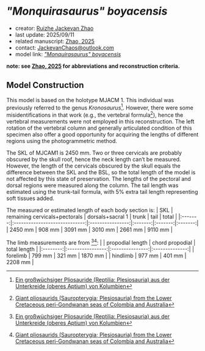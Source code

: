 # *"Monquirasaurus" boyacensis*

- creator: [Ruizhe Jackevan Zhao](https://orcid.org/0009-0001-4869-3008) 
- last update: 2025/09/11
- related manuscript: [Zhao, 2025](https://doi.org/10.1101/2024.02.15.578844)
- contact: JackevanChaos@outlook.com
- model link: [*"Monquirasaurus" boyacensis*](https://github.com/Pliosaurus-kevani/Mundus-Cyclus/blob/main/Plesiosauria/%22Monquirasaurus%22%20boyacensis/%E2%80%9CMonquirasaurus%E2%80%9D%20boyacensis.pdf)

**note: see [Zhao, 2025](https://doi.org/10.1101/2024.02.15.578844) for abbreviations and reconstruction criteria.**
## Model Construction

This model is based on the holotype MJACM 1. This individual was previously referred to the genus *Kronosaurus*[^1].
However, there were some misidentifications in that work (e.g., the vertebral formula[^2]), hence the
vertebral measurements were not employed in this reconstruction. The left rotation of the vertebral column
and generally articulated condition of this specimen also offer a good opportunity for acquiring the
lengths of different regions using the photogrammetric method.

The SKL of MJCAM1 is 2450 mm. Two or three cervicals are probably obscured by
the skull roof, hence the neck length can’t be measured. However, the length of the cervicals
obscured by the skull equals the difference between the SKL and the BSL, so the total length of the
model is not affected by this state of preservation. The lengths of the pectoral and dorsal regions were measured
along the column. The tail length was estimated using the trunk-tail formula, with 5% extra tail length representing soft tissues
added.

The measured or estimated length of each body section is:
| SKL     | remaining cervicals+pectorals | dorsals+sacral 1 | trunk   | tail    | total   |
|:-------:|:-----------------------------:|:----------------:|:-------:|:-------:|:-------:|
| 2450 mm | 908 mm                        | 3091 mm          | 3010 mm | 2661 mm | 9110 mm |

The limb measurements are from [^1][^2]:
|          | propodial length | chord propodial | total length   |
|:--------:|:----------------:|:---------------:|:--------------:|
| forelimb | 799 mm           | 321 mm          | 1870 mm |
| hindlimb | 977 mm           | 401 mm          | 2208 mm |

[^1]: [Ein großwüchsiger Pliosauride (Reptilia: Plesiosauria) aus der Unterkreide (oberes Aptium) von Kolumbien](https://www.schweizerbart.de/publications/detail/isbn/9783510610112/Ein_growchsiger_Pliosauride_Reptilia_Plesiosauria_aus_der_Unterkreide_oberes_Aptium_von_Kolumbien)
[^2]: [Giant pliosaurids (Sauropterygia; Plesiosauria) from the Lower
Cretaceous peri-Gondwanan seas of Colombia and Australia](https://doi.org/10.1016/j.cretres.2021.105122)
